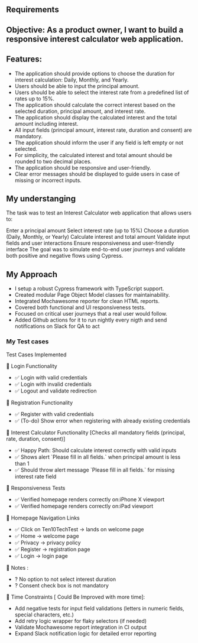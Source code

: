 
## Requirements
## Objective: As a product owner, I want to build a responsive interest calculator web application.

## Features:

- The application should provide options to choose the duration for interest calculation: Daily, Monthly, and Yearly.
- Users should be able to input the principal amount.
- Users should be able to select the interest rate from a predefined list of rates up to 15%.
- The application should calculate the correct interest based on the selected duration, principal amount, and interest rate.
- The application should display the calculated interest and the total amount including interest.
- All input fields (principal amount, interest rate, duration and consent) are mandatory.
- The application should inform the user if any field is left empty or not selected.
- For simplicity, the calculated interest and total amount should be rounded to two decimal places.
- The application should be responsive and user-friendly.
- Clear error messages should be displayed to guide users in case of missing or incorrect inputs.

## My understanging

The task was to test an Interest Calculator web application that allows users to:

Enter a principal amount
Select interest rate (up to 15%)
Choose a duration (Daily, Monthly, or Yearly)
Calculate interest and total amount
Validate input fields and user interactions
Ensure responsiveness and user-friendly interface
The goal was to simulate end-to-end user journeys and validate both positive and negative flows using Cypress.

## My Approach

- I setup a robust Cypress framework with TypeScript support.
- Created modular Page Object Model classes for maintainability.
- Integrated Mochawesome reporter for clean HTML reports.
- Covered both functional and UI responsiveness tests.
- Focused on critical user journeys that a real user would follow.
- Added Github actions for it to run nightly every nigth and send notifications on Slack for QA to act

### My Test cases

Test Cases Implemented

🧾 Login Functionality
- ✅ Login with valid credentials
- ✅ Login with invalid credentials
- ✅ Logout and validate redirection

🧾 Registration Functionality
- ✅ Register with valid credentials
- ✅ (To-do) Show error when registering with already existing credentials

🧾 Interest Calculator Functionality [Checks all mandatory fields (principal, rate, duration, consent)]
- ✅ Happy Path: Should calculate interest correctly with valid inputs
- ✅ Shows alert \`Please fill in all fields.\` when principal amount is less than 1
- ✅ Should throw alert message \`Please fill in all fields.\` for missing interest rate field

🧾 Responsiveness Tests
- ✅ Verified homepage renders correctly on:iPhone X viewport
- ✅ Verified homepage renders correctly on:iPad viewport

🧾 Homepage Navigation Links
- ✅ Click on Ten10TechTest → lands on welcome page
- ✅ Home → welcome page
- ✅ Privacy → privacy policy
- ✅ Register → registration page
- ✅ Login → login page

🧾 Notes :
  - ? No option to not select interest duration
  - ? Consent check box is not mandatory

🧾 Time Constraints [ Could Be Improved with more time]:

- Add negative tests for input field validations (letters in numeric fields, special characters, etc.)
- Add retry logic wrapper for flaky selectors (if needed)
- Validate Mochawesome report integration in CI output
- Expand Slack notification logic for detailed error reporting
